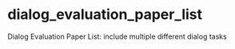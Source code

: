 # dialog_evaluation_paper_list
Dialog Evaluation Paper List: include multiple different dialog tasks

